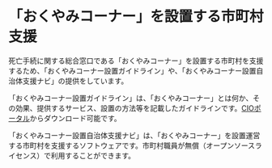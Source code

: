 # 「おくやみコーナー」を設置する市町村支援

死亡手続に関する総合窓口である「おくやみコーナー」を設置する市町村を支援するため、「おくやみコーナー設置ガイドライン」や、「おくやみコーナー設置自治体支援ナビ」の提供をしています。

「おくやみコーナー設置ガイドライン」は、「おくやみコーナー」とは何か、その効果、提供するサービス、設置の方法等を記載したガイドラインです。[CIOポータル](https://cio.go.jp/sibousouzoku_siennabi_2020 "「おくやみコーナー」を設置する市町村支援")からダウンロード可能です。

「おくやみコーナー設置自治体支援ナビ」は、「おくやみコーナー」を設置運営する市町村を支援するソフトウェアです。市町村職員が無償（オープンソースライセンス）で利用することができます。
